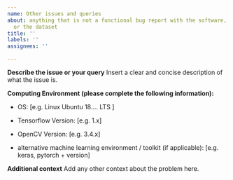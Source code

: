 ```yaml
---
name: Other issues and queries
about: anything that is not a functional bug report with the software, model download
  or the dataset
title: ''
labels: ''
assignees: ''

---
```


**Describe the issue or your query**
Insert a clear and concise description of what the issue is.

**Computing Environment (please complete the following information):**
 - OS: [e.g. Linux Ubuntu 18.... LTS ]
 - Tensorflow Version:  [e.g. 1.x]
 - OpenCV Version: [e.g. 3.4.x]
 
 - alternative machine learning environment / toolkit (if applicable): [e.g. keras, pytorch + version]

**Additional context**
Add any other context about the problem here.

